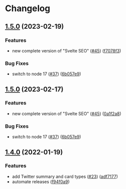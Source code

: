 # Changelog

## [1.5.0](https://www.github.com/kokizzu/svelte-seo/compare/v1.4.0...v1.5.0) (2023-02-19)


### Features

* new complete version of "Svelte SEO" ([#45](https://www.github.com/kokizzu/svelte-seo/issues/45)) ([f7078f3](https://www.github.com/kokizzu/svelte-seo/commit/f7078f3e0c9870afc84703269df04098be5074ae))


### Bug Fixes

* switch to node 17 ([#37](https://www.github.com/kokizzu/svelte-seo/issues/37)) ([6b057e9](https://www.github.com/kokizzu/svelte-seo/commit/6b057e9f31d07ae391f71c76746eade4d86bebc8))

## [1.5.0](https://www.github.com/artiebits/svelte-seo/compare/v1.4.0...v1.5.0) (2023-02-17)


### Features

* new complete version of "Svelte SEO" ([#45](https://www.github.com/artiebits/svelte-seo/issues/45)) ([0a1f2a8](https://www.github.com/artiebits/svelte-seo/commit/0a1f2a846723e0474b9d4e763708538d50c26c89))


### Bug Fixes

* switch to node 17 ([#37](https://www.github.com/artiebits/svelte-seo/issues/37)) ([6b057e9](https://www.github.com/artiebits/svelte-seo/commit/6b057e9f31d07ae391f71c76746eade4d86bebc8))

## [1.4.0](https://www.github.com/artiebits/svelte-seo/compare/v1.3.1...v1.4.0) (2022-01-19)

### Features

- add Twitter summary and card types ([#23](https://www.github.com/artiebits/svelte-seo/issues/23)) ([adf7177](https://www.github.com/artiebits/svelte-seo/commit/adf717705bcfce504887370eb62e842a9b35b120))
- automate releases ([f94f0a9](https://www.github.com/artiebits/svelte-seo/commit/f94f0a9f23892164283c9866de1a12520cfe1381))
